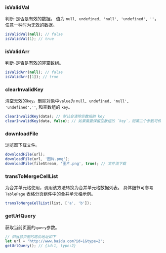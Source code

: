### isValidVal

判断-是否是有效的数据。
值为 `null, undefined, 'null', 'undefined', ''`，任意一种时为无效的数据。

```js
isValidVal(null); // false
isValidVal(1); // true
```

### isValidArr

判断-是否是有效的非空数组。

```js
isValidArr(null); // false
isValidArr([1]); // true
```

### clearInvalidKey

清空无效的`key`。删除对象中`value`为 `null, undefined, 'null', 'undefined',''`, 和空数组的 `key`。

```js
clearInvalidKey(data); // 默认会清除空数组的 key
clearInvalidKey(data, false); // 如果需要保留空数组的 `key`，则第二个参数可传 false 即可
```

### downloadFile

浏览器下载文件。

```js
downloadFile(url);
downloadFile(url, '图片.png');
downloadFile(fileStream, '图片.png', true); // 文件流下载
```

### transToMergeCellList

为合并单元格使用，调用该方法转换为合并单元格数据列表。
具体细节可参考 `TablePage` 表格分页组件中的合并单元格示例。

```js
transToNergeCellList(list, ['a', 'b']);
```

### getUrlQuery

获取当前页面的`query`参数。

```js
// 如当前页面的路由地址如下
let url = 'http://www.baidu.com?id=1&type=2';
getUrlQuery(); // {id:1, type:2}
```

